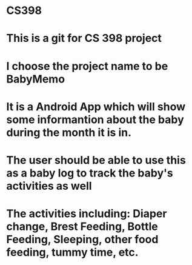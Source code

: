 
# CS398
# This is a git for CS 398 project
# I choose the project name to be BabyMemo
# It is a Android App which will show some informantion about the baby during the month it is in.
# The user should be able to use this as a baby log to track the baby's activities as well
# The activities including: Diaper change, Brest Feeding, Bottle Feeding, Sleeping, other food feeding, tummy time, etc.
